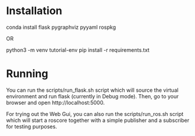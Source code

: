 # Installation
conda install flask pygraphviz pyyaml rospkg

OR

python3 -m venv tutorial-env
pip install -r requirements.txt

# Running
You can run the scripts/run_flask.sh script which will source the virtual environment
and run flask (currently in Debug mode). Then, go to your browser and open
http://localhost:5000.

For trying out the Web Gui, you can also run the scripts/run_ros.sh script which will
start a roscore together with a simple publisher and a subscriber for testing purposes.
